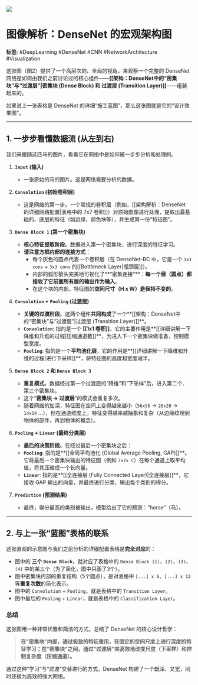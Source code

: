 ![](https://cc-407-1376569927.cos.ap-guangzhou.myqcloud.com/cc-407-1376569927/images-obsidian/202509111201434.png)
# 图像解析：DenseNet 的宏观架构图

**标签**: #DeepLearning #DenseNet #CNN #NetworkArchitecture #Visualization

这张图（图2）提供了一个高层次的、全局的视角，来观察一个完整的 DenseNet 网络是如何由我们之前讨论过的核心组件——**[[架构：DenseNet中的“密集块”与“过渡层”|密集块 (Dense Block) 和 过渡层 (Transition Layer)]]**——组装起来的。

如果说上一张表格是 DenseNet 的详细“施工蓝图”，那么这张图就是它的“设计效果图”。

---

## 1. 一步步看懂数据流 (从左到右)

我们来跟随这匹马的图片，看看它在网络中是如何被一步步分析和处理的。

1.  **`Input` (输入)**
    - 一张原始的马的图片。这是网络需要分析的数据。

2.  **`Convolution` (初始卷积层)**
    - 这是网络的第一步。一个常规的卷积层（例如，[[架构解析：DenseNet 的详细网络配置|表格中的 7x7 卷积]]）对原始图像进行处理，提取出最基础的、底层的特征（如边缘、颜色块等），并生成第一份“特征图”。

3.  **`Dense Block 1` (第一个密集块)**
    - **核心特征提取阶段**。数据进入第一个密集块，进行深度的特征学习。
    - **请注意方框内部的连接方式**：
        - 每个灰色的圆点代表一个卷积层（在 DenseNet-BC 中，它是一个 `1x1 conv` + `3x3 conv` 的[[Bottleneck Layer|瓶颈层]]）。
        - 内部的弧形箭头完美地可视化了**“密集连接”**：**每一个层（圆点）都接收了它前面所有层的输出作为输入**。
        - 在这个块的内部，特征图的**空间尺寸（H x W）是保持不变的**。

4.  **`Convolution` + `Pooling` (过渡层)**
    - **关键的过渡阶段**。这两个组件**共同构成**了一个**[[架构：DenseNet中的“密集块”与“过渡层”|过渡层 (Transition Layer)]]**。
    - **`Convolution`**: 指的是一个 **[[1x1 卷积]]**，它的主要作用是**[[详细讲解一下降维和升维的过程|压缩通道数]]**，为进入下一个密集块做准备，控制模型宽度。
    - **`Pooling`**: 指的是一个**平均池化层**，它的作用是**[[详细讲解一下降维和升维的过程|进行下采样]]**，将特征图的高度和宽度减半。

5.  **`Dense Block 2` 和 `Dense Block 3`**
    - **重复模式**。数据经过第一个过渡层的“降维”和“下采样”后，进入第二个、第三个密集块。
    - 这个“**密集块 → 过渡层**”的模式会重复多次。
    - 随着网络的加深，特征图在空间上变得越来越小（`56x56` -> `28x28` -> `14x14` ...），但在通道维度上，特征变得越来越抽象和复杂（从边缘纹理到物体的部件，再到物体的概念）。

6.  **`Pooling` + `Linear` (最终分类层)**
    - **最后的决策阶段**。在经过最后一个密集块之后：
    - **`Pooling`**: 指的是**[[全局平均池化 (Global Average Pooling, GAP)]]**。它将最后一个密集块输出的特征图（例如 `7x7x C`）在每个通道上取平均值，将其压缩成一个长向量。
    - **`Linear`**: 指的是**[[全连接层 (Fully Connected Layer)|全连接层]]**，它接收 GAP 输出的向量，并最终进行分类，输出每个类别的得分。

7.  **`Prediction` (预测结果)**
    - 最终，得分最高的类别被输出，模型给出了它的预测：“horse”（马）。

---

## 2. 与上一张“蓝图”表格的联系

这张直观的示意图与我们之前分析的详细配置表格是**完全对应**的：

- 图中的 **三个 `Dense Block`**，就对应了表格中的 `Dense Block (1)`、`(2)`、`(3)`、`(4)` 中的某三个（为了简化，图中只画了3个）。
- 图中密集块内部的重复结构（5个圆点），是对表格中 `[...] x 6`、`[...] x 12` 等**重复次数**的简化表示。
- 图中的 `Convolution` + `Pooling`，就是表格中的 `Transition Layer`。
- 图中最后的 `Pooling` + `Linear`，就是表格中的 `Classification Layer`。

### 总结

这张图用一种非常优雅和简洁的方式，总结了 DenseNet 的核心设计哲学：

> **在“密集块”内部，通过极致的特征重用，在固定的空间尺度上进行深度的特征学习；在“密集块”之间，通过“过渡层”来高效地改变尺度（下采样）和控制复杂度（压缩通道）。**

通过这种“学习”与“过渡”交替进行的方式，DenseNet 构建了一个既深、又宽，同时还极为高效的强大网络。